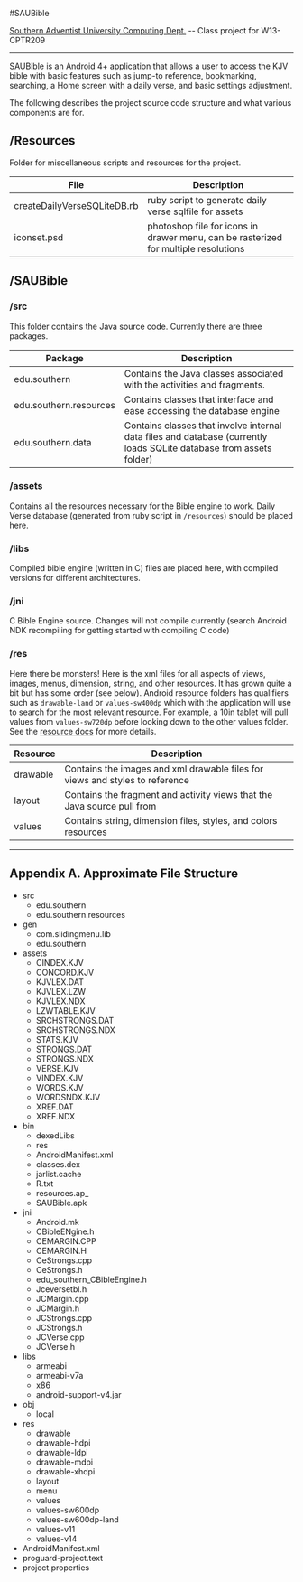 #SAUBible

[Southern Adventist University Computing Dept.](https://www.southern.edu/cs/Pages/default.aspx) -- Class project for W13-CPTR209

---

SAUBible is an Android 4+ application that allows a user to access the KJV bible with basic features such as jump-to reference, bookmarking, searching, a Home screen with a daily verse, and basic settings adjustment.

The following describes the project source code structure and what various components are for.

## /Resources

Folder for miscellaneous scripts and resources for the project.

File | Description
--- | ---
createDailyVerseSQLiteDB.rb | ruby script to generate daily verse sqlfile for assets
iconset.psd | photoshop file for icons in drawer menu, can be rasterized for multiple resolutions

## /SAUBible

### /src
This folder contains the Java source code. Currently there are three packages.

Package | Description
--- | ---
edu.southern | Contains the Java classes associated with the activities and fragments.
edu.southern.resources | Contains classes that interface and ease accessing the database engine
edu.southern.data | Contains classes that involve internal data files and database (currently loads SQLite database from assets folder)

### /assets
Contains all the resources necessary for the Bible engine to work. Daily Verse database (generated from ruby script in `/resources`) should be placed here.

### /libs
Compiled bible engine (written in C) files are placed here, with compiled versions for different architectures.

### /jni
C Bible Engine source. Changes will not compile currently (search Android NDK recompiling for getting started with compiling C code)

### /res
Here there be monsters! Here is the xml files for all aspects of views, images, menus, dimension, string, and other resources. It has grown quite a bit but has some order (see below). Android resource folders has qualifiers such as `drawable-land` or `values-sw400dp` which with the application will use to search for the most relevant resource. For example, a 10in tablet will pull values from `values-sw720dp` before looking down to the other values folder. See the [resource docs](http://developer.android.com/guide/topics/resources/providing-resources.html#AlternativeResources) for more details.

Resource | Description
--- | ---
drawable | Contains the images and xml drawable files for views and styles to reference
layout | Contains the fragment and activity views that the Java source pull from
values | Contains string, dimension files, styles, and colors resources

---

## Appendix A. Approximate File Structure

* src
	* edu.southern
	* edu.southern.resources
* gen
	* com.slidingmenu.lib
	* edu.southern
* assets
	* CINDEX.KJV
	* CONCORD.KJV
	* KJVLEX.DAT
	* KJVLEX.LZW
	* KJVLEX.NDX
	* LZWTABLE.KJV
	* SRCHSTRONGS.DAT
	* SRCHSTRONGS.NDX
	* STATS.KJV
	* STRONGS.DAT
	* STRONGS.NDX
	* VERSE.KJV
	* VINDEX.KJV
	* WORDS.KJV
	* WORDSNDX.KJV
	* XREF.DAT
	* XREF.NDX
* bin
	* dexedLibs
	* res
	* AndroidManifest.xml
	* classes.dex
	* jarlist.cache
	* R.txt
	* resources.ap_
	* SAUBible.apk
* jni
	* Android.mk
	* CBibleENgine.h
	* CEMARGIN.CPP
	* CEMARGIN.H
	* CeStrongs.cpp
	* CeStrongs.h
	* edu_southern_CBibleEngine.h
	* Jceversetbl.h
	* JCMargin.cpp
	* JCMargin.h
	* JCStrongs.cpp
	* JCStrongs.h
	* JCVerse.cpp
	* JCVerse.h
* libs
	* armeabi
	* armeabi-v7a
	* x86
	* android-support-v4.jar
* obj
	* local
* res
	* drawable
	* drawable-hdpi
	* drawable-ldpi
	* drawable-mdpi
	* drawable-xhdpi
	* layout
	* menu
	* values
	* values-sw600dp
	* values-sw600dp-land
	* values-v11
	* values-v14
* AndroidManifest.xml
* proguard-project.text
* project.properties
